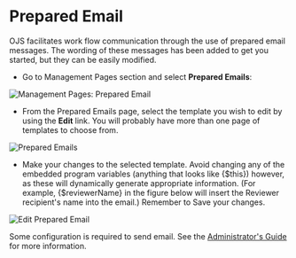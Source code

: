 # Prepared Email

OJS facilitates work flow communication through the use of prepared email messages. The wording of these messages has been added to get you started, but they can be easily modified.

* Go to Management Pages section and select **Prepared Emails**:

![Management Pages: Prepared Email](images/chapter5/jm_emails.png)

* From the Prepared Emails page, select the template you wish to edit by using the **Edit** link. You will probably have more than one page of templates to choose from.

![Prepared Emails](images/chapter5/prepared_emails.png)

* Make your changes to the selected template. Avoid changing any of the embedded program variables (anything that looks like {$this}) however, as these will dynamically generate appropriate information. (For example, {$reviewerName} in the figure below will insert the Reviewer recipient's name into the email.) Remember to Save your changes.

![Edit Prepared Email](images/chapter5/edit_email.png)

Some configuration is required to send email. See the [Administrator's Guide](https://docs.pkp.sfu.ca/admin-guide/en/email) for more information.
